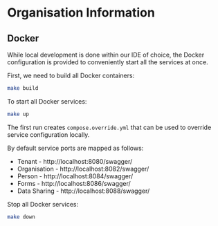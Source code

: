 # Organisation Information

## Docker

While local development is done within our IDE of choice, the Docker configuration is provided to conveniently start
all the services at once.

First, we need to build all Docker containers:

```bash
make build
```

To start all Docker services:

```bash
make up
```

The first run creates `compose.override.yml` that can be used to override service configuration locally.

By default service ports are mapped as follows:

* Tenant - http://localhost:8080/swagger/
* Organisation - http://localhost:8082/swagger/
* Person - http://localhost:8084/swagger/
* Forms - http://localhost:8086/swagger/
* Data Sharing - http://localhost:8088/swagger/

Stop all Docker services:

```bash
make down
```
